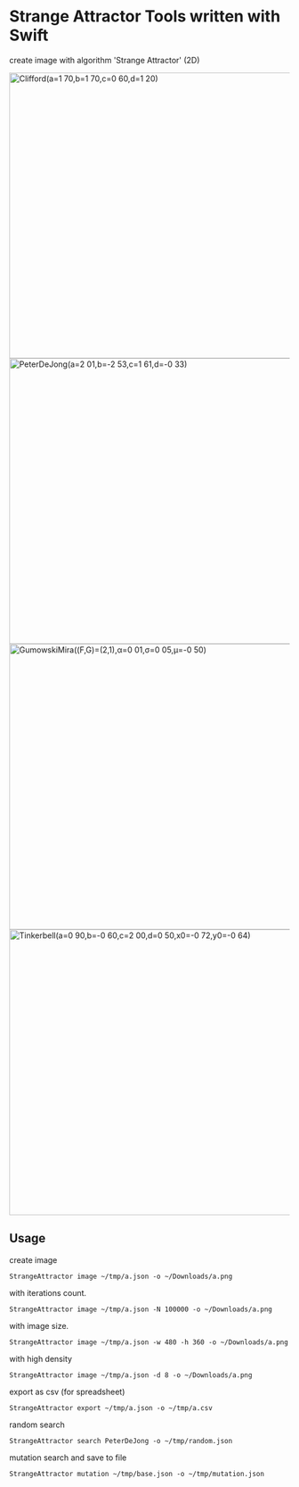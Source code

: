# Strange Attractor Tools written with Swift

create image with algorithm 'Strange Attractor' (2D)

<p>
  <img width="512" alt="Clifford(a=1 70,b=1 70,c=0 60,d=1 20)" src="https://user-images.githubusercontent.com/45020018/168707907-61903aeb-b7ef-4fac-8434-00f50cdaa795.png">
  <img width="512" alt="PeterDeJong(a=2 01,b=-2 53,c=1 61,d=-0 33)" src="https://user-images.githubusercontent.com/45020018/168708015-84dec0bc-216d-42ff-8d80-c3cf73da1042.png">
  <img width="512" alt="GumowskiMira((F,G)=(2,1),α=0 01,σ=0 05,μ=-0 50)" src="https://user-images.githubusercontent.com/45020018/168708082-94b14e34-e9cc-4f37-b254-2781dd01123d.png">
  <img width="512" alt="Tinkerbell(a=0 90,b=-0 60,c=2 00,d=0 50,x0=-0 72,y0=-0 64)" src="https://user-images.githubusercontent.com/45020018/168708127-d0bdde20-8bf2-40b3-8142-808ea11b8dbf.png">
</p>

## Usage

create image
```
StrangeAttractor image ~/tmp/a.json -o ~/Downloads/a.png
```

with iterations count.
```
StrangeAttractor image ~/tmp/a.json -N 100000 -o ~/Downloads/a.png
```

with image size.
```
StrangeAttractor image ~/tmp/a.json -w 480 -h 360 -o ~/Downloads/a.png
```

with high density
```
StrangeAttractor image ~/tmp/a.json -d 8 -o ~/Downloads/a.png
```

export as csv (for spreadsheet)
```
StrangeAttractor export ~/tmp/a.json -o ~/tmp/a.csv
```

random search
```
StrangeAttractor search PeterDeJong -o ~/tmp/random.json
```

mutation search and save to file
```
StrangeAttractor mutation ~/tmp/base.json -o ~/tmp/mutation.json
```

